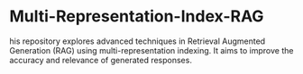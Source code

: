 # Multi-Representation-Index-RAG
his repository explores advanced techniques in Retrieval Augmented Generation (RAG) using multi-representation indexing. It aims to improve the accuracy and relevance of generated responses.
